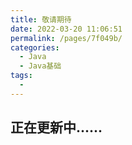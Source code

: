 ```yaml
---
title: 敬请期待
date: 2022-03-20 11:06:51
permalink: /pages/7f049b/
categories:
  - Java
  - Java基础
tags:
  - 
---
```

## 正在更新中......
